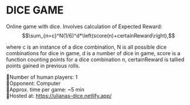 # DICE GAME
 
 Online game with dice. Involves calculation of Expected Reward:
$$\sum_{n=c}^N(1/6)^d*\left(score(n)+certainReward\right),$$

 where c is an instance of a dice combination, N is all possible dice combinations for dice in game, d is a number of dice in game, score is a function counting points for a dice combination n, certainReward is tallied points gained in previous rolls.   
 
 🎲Number of human players: 1  
 🎲Opponent: Computer  
 🎲Approx. time per game: ~5 min  
 🎲Hosted at: https://ulianas-dice.netlify.app/  



 
